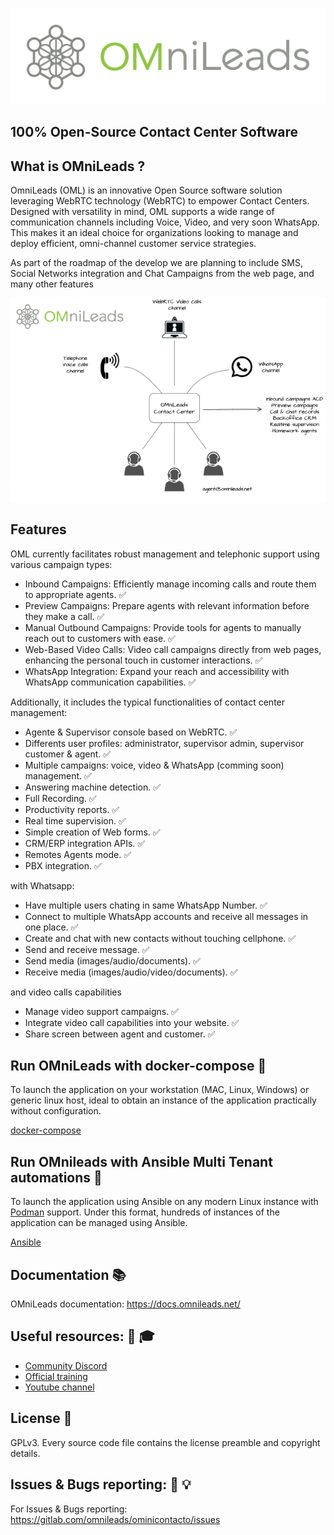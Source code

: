 ![Diagrama deploy tool](./ansible/png/omnileads_logo_1.png)

## 100% Open-Source Contact Center Software

## What is OMniLeads ?

<p>OmniLeads (OML) is an innovative Open Source software solution leveraging WebRTC technology (WebRTC) to empower Contact Centers. Designed with versatility in mind, OML supports a wide range of communication channels including Voice, Video, and very soon WhatsApp. This makes it an ideal choice for organizations looking to manage and deploy efficient, omni-channel customer service strategies.</p>

As part of the roadmap of the develop we are planning to include SMS, Social Networks integration and Chat Campaigns from the web page, and many other features

![OMnichannel](./ansible/png/omnichannel_cc.png)

## Features

OML currently facilitates robust management and telephonic support using various campaign types:

* Inbound Campaigns: Efficiently manage incoming calls and route them to appropriate agents. ✅ 
* Preview Campaigns: Prepare agents with relevant information before they make a call. ✅ 
* Manual Outbound Campaigns: Provide tools for agents to manually reach out to customers with ease. ✅ 
* Web-Based Video Calls: Video call campaigns directly from web pages, enhancing the personal touch in customer interactions. ✅ 
* WhatsApp Integration: Expand your reach and accessibility with WhatsApp communication capabilities. ✅ 

Additionally, it includes the typical functionalities of contact center management:

* Agente & Supervisor console based on WebRTC. ✅ 
* Differents user profiles: administrator, supervisor admin, supervisor customer & agent. ✅ 
* Multiple campaigns: voice, video & WhatsApp (comming soon) management. ✅ 
* Answering machine detection. ✅ 
* Full Recording. ✅ 
* Productivity reports. ✅ 
* Real time supervision. ✅ 
* Simple creation of Web forms. ✅ 
* CRM/ERP integration APIs. ✅ 
* Remotes Agents mode. ✅ 
* PBX integration. ✅ 

with Whatsapp:

* Have multiple users chating in same WhatsApp Number. ✅ 
* Connect to multiple WhatsApp accounts and receive all messages in one place. ✅ 
* Create and chat with new contacts without touching cellphone. ✅ 
* Send and receive message. ✅ 
* Send media (images/audio/documents). ✅ 
* Receive media (images/audio/video/documents). ✅ 

and video calls capabilities

* Manage video support campaigns. ✅ 
* Integrate video call capabilities into your website. ✅ 
* Share screen between agent and customer. ✅ 

## Run OMniLeads with docker-compose 🐳

To launch the application on your workstation (MAC, Linux, Windows) or generic linux host, ideal to obtain an instance of
the application practically without configuration.

[docker-compose](docker-compose/README.md)

## Run OMnileads with Ansible Multi Tenant automations 🏢 

To launch the application using Ansible on any modern Linux instance with [Podman](https://docs.podman.io/en/latest/) support.
Under this format, hundreds of instances of the application can be managed using Ansible.

[Ansible](ansible/README.md)

## Documentation 📚

OMniLeads documentation: https://docs.omnileads.net/

## Useful resources: 🎥  🎓 

* [Community Discord](https://discord.com/invite/CFZYxJtN)
* [Official training](https://www.omnileads.net/slides/entrenamiento-profesional-en-omnileads-1)
* [Youtube channel](https://www.youtube.com/@omnileadsoml7557)

## License 📃

GPLv3. Every source code file contains the license preamble and copyright details.

## Issues & Bugs reporting: 🐛 💡

For Issues & Bugs reporting: https://gitlab.com/omnileads/ominicontacto/issues

